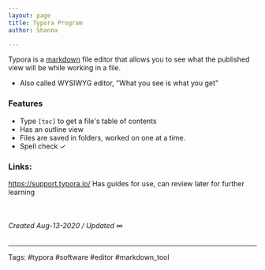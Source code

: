 ```yaml
---
layout: page
title: Typora Program
author: Shanna

---
```


Typora is a [markdown](../mocs/🟣MARKDOWN.md) file editor that allows you to see what the published view will be while working in a file. 
- Also called WYSIWYG editor, "What you see is what you get"


### Features
- Type `[toc]` to get a file's table of contents
- Has an outline view
- Files are saved in folders, worked on one at a time.
- Spell check ✓

### Links:
https://support.typora.io/
Has guides for use, can review later for further learning




<br>

###### Created Aug-13-2020 / Updated ∞

---

Tags: #typora #software #editor #markdown_tool
